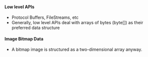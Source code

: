 #### Low level APIs
- Protocol Buffers, FileStreams, etc
- Generally, low level APIs deal with arrays of bytes (byte[]) as their preferred data structure

#### Image Bitmap Data
- A bitmap image is structured as a two-dimensional array anyway.
